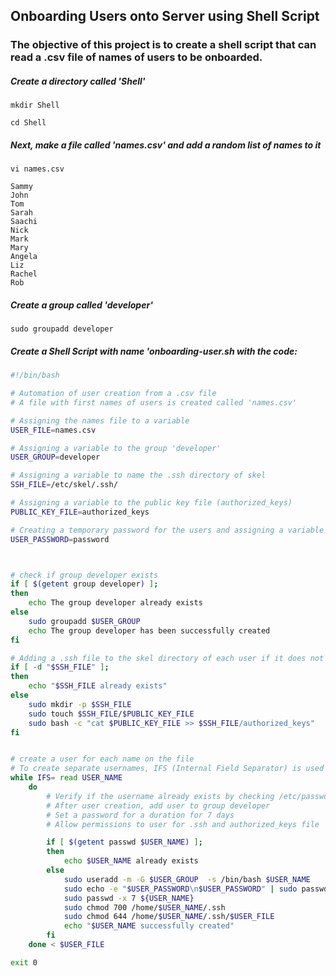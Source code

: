 
## Onboarding Users onto Server using Shell Script

### The objective of this project is to create a shell script that can read a .csv file of names of users to be onboarded.

##### Create a directory called 'Shell'
```
mkdir Shell
```

```
cd Shell
```

##### Next, make a file called 'names.csv' and add a random list of names to it
```
vi names.csv
```
```
Sammy
John
Tom
Sarah
Saachi
Nick
Mark
Mary
Angela
Liz
Rachel
Rob
```
##### Create a group called 'developer' 

```
sudo groupadd developer
```

##### Create a Shell Script with name 'onboarding-user.sh with the code:
```sh
#!/bin/bash 

# Automation of user creation from a .csv file
# A file with first names of users is created called 'names.csv'

# Assigning the names file to a variable
USER_FILE=names.csv

# Assigning a variable to the group 'developer'
USER_GROUP=developer

# Assigning a variable to name the .ssh directory of skel
SSH_FILE=/etc/skel/.ssh/

# Assigning a variable to the public key file (authorized_keys)
PUBLIC_KEY_FILE=authorized_keys

# Creating a temporary password for the users and assigning a variable
USER_PASSWORD=password



# check if group developer exists
if [ $(getent group developer) ];
then
    echo The group developer already exists
else
    sudo groupadd $USER_GROUP
    echo The group developer has been successfully created
fi

# Adding a .ssh file to the skel directory of each user if it does not exist
if [ -d "$SSH_FILE" ];
then
    echo "$SSH_FILE already exists"
else
    sudo mkdir -p $SSH_FILE
    sudo touch $SSH_FILE/$PUBLIC_KEY_FILE
    sudo bash -c "cat $PUBLIC_KEY_FILE >> $SSH_FILE/authorized_keys"
fi


# create a user for each name on the file
# To create separate usernames, IFS (Internal Field Separator) is used to identify the spaces
while IFS= read USER_NAME
    do 
        # Verify if the username already exists by checking /etc/passwd file
        # After user creation, add user to group developer
        # Set a password for a duration for 7 days
        # Allow permissions to user for .ssh and authorized_keys file

        if [ $(getent passwd $USER_NAME) ];
        then
            echo $USER_NAME already exists
        else
            sudo useradd -m -G $USER_GROUP  -s /bin/bash $USER_NAME
            sudo echo -e "$USER_PASSWORD\n$USER_PASSWORD" | sudo passwd "${USER_NAME}" 
            sudo passwd -x 7 ${USER_NAME}
            sudo chmod 700 /home/$USER_NAME/.ssh
            sudo chmod 644 /home/$USER_NAME/.ssh/$USER_FILE
            echo "$USER_NAME successfully created"
        fi
    done < $USER_FILE

exit 0
```



